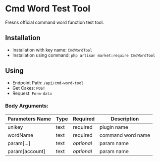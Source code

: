 # Cmd Word Test Tool

Fresns official command word function test tool.

## Installation

- Installation with key name: `CmdWordTool`
- Installation using command: `php artisan market:require CmdWordTool`

## Using

- Endpoint Path: `/api/cmd-word-tool`
- Get Cakes: `POST`
- Request: `Form-data`

### Body Arguments:

| Parameters Name | Type | Required | Description |
| --- | --- | --- | --- |
| unikey | text | required | plugin name |
| wordName | text | required | command word name |
| param[...] | text | *optional* | param name |
| param[account] | text | *optional* | param name |
